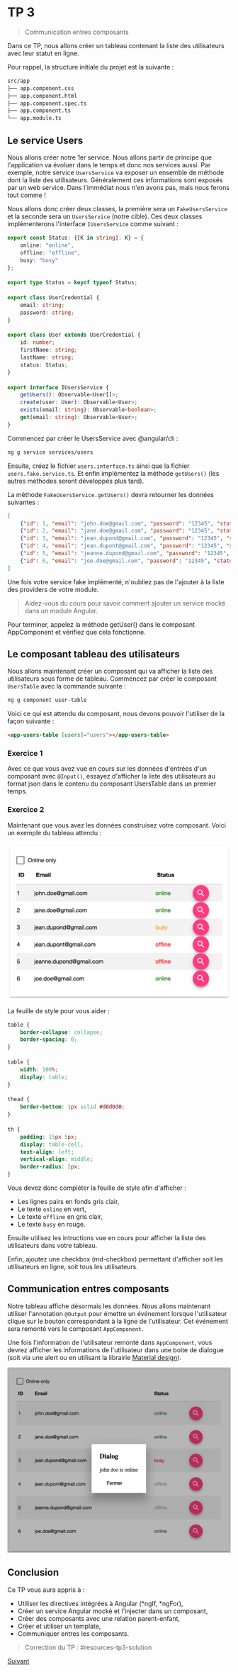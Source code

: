 # TP 3
> Communication entres composants

Dans ce TP, nous allons créer un tableau contenant la liste des utilisateurs 
avec leur statut en ligne. 

Pour rappel, la structure initiale du projet est la suivante :

```bash
src/app
├── app.component.css
├── app.component.html
├── app.component.spec.ts
├── app.component.ts
└── app.module.ts
```

## Le service Users

Nous allons créer notre 1er service. Nous allons partir de principe que l'application va évoluer dans le temps et donc nos services
aussi. Par exemple, notre service `UsersService` va exposer un ensemble de méthode dont la liste des utilisateurs.
Généralement ces informations sont exposés par un web service. Dans l'immédiat nous n'en avons pas, mais nous ferons tout comme !

Nous allons donc créer deux classes, la première sera un `FakeUsersService` et la seconde sera un `UsersService` (notre cible).
Ces deux classes implémenterons l'interface `IUsersService` comme suivant :

```typescript
export const Status: {[K in string]: K} = {
    online: "online",
    offline: "offline",
    busy: "busy"
};

export type Status = keyof typeof Status;

export class UserCredential {
    email: string;
    password: string;
}

export class User extends UserCredential {
    id: number;
    firstName: string;
    lastName: string;
    status: Status;
}

export interface IUsersService {
    getUsers(): Observable<User[]>;
    create(user: User): Observable<User>;
    exists(email: string): Observable<boolean>;
    get(email: string): Observable<User>;
}
```

Commencez par créer le UsersService avec @angular/cli :

```bash
ng g service services/users
```

Ensuite, créez le fichier `users.interface.ts` ainsi que la fichier `users.fake.service.ts`.
Et enfin implémentez la méthode `getUsers()` (les autres méthodes seront développés plus tard).

La méthode `FakeUsersService.getUsers()` devra retourner les données suivantes :

```json
[
    {"id": 1, "email": "john.doe@gmail.com", "password": "12345", "status": "online"},
    {"id": 2, "email": "jane.doe@gmail.com", "password": "12345", "status": "online"},
    {"id": 3, "email": "jean.dupond@gmail.com", "password": "12345", "status": "busy"},
    {"id": 4, "email": "jean.dupont@gmail.com", "password": "12345", "status": "offline"},
    {"id": 5, "email": "jeanne.dupond@gmail.com", "password": "12345", "status": "offline"},
    {"id": 6, "email": "joe.doe@gmail.com", "password": "12345", "status": "online"}
]
```

Une fois votre service fake implémenté, n'oubliez pas de l'ajouter à la liste des providers de votre module. 

> Aidez-vous du cours pour savoir comment ajouter un service mocké dans un module Angular.

Pour terminer, appelez la méthode getUser() dans le composant AppComponent et vérifiez que cela fonctionne.

## Le composant tableau des utilisateurs

Nous allons maintenant créer un composant qui va afficher la liste des utilisateurs sous forme de tableau.
Commencez par créer le composant `UsersTable` avec la commande suivante :

```bash
ng g component user-table
```

Voici ce qui est attendu du composant, nous devons pouvoir l'utiliser de la façon suivante :

```html
<app-users-table [users]="users"></app-users-table>
```
### Exercice 1

Avec ce que vous avez vue en cours sur les données d'entrées d'un composant avec `@Input()`, essayez d'afficher la liste des utilisateurs 
au format json dans le contenu du composant UsersTable dans un premier temps.

### Exercice 2

Maintenant que vous avez les données construisez votre composant. Voici un exemple du tableau attendu :

![max-300](images/users-table.png) 

La feuille de style pour vous aider :
```css
table {
    border-collapse: collapse;
    border-spacing: 0;
}

table {
    width: 100%;
    display: table;
}

thead {
    border-bottom: 1px solid #d0d0d0;
}

th {
    padding: 15px 5px;
    display: table-cell;
    text-align: left;
    vertical-align: middle;
    border-radius: 2px;
}
```

Vous devez donc compléter la feuille de style afin d'afficher :

* Les lignes pairs en fonds gris clair,
* Le texte `online` en vert,
* Le texte `offline` en gris clair,
* Le texte `busy` en rouge.

Ensuite utilisez les intructions vue en cours pour afficher la liste des utilisateurs dans votre tableau.

Enfin, ajoutez une checkbox (md-checkbox) permettant d'afficher soit les utilisateurs en ligne, 
soit tous les utilisateurs.


## Communication entres composants

Notre tableau affiche désormais les données. Nous allons maintenant utiliser l'annotation `@Output` pour émettre 
un événement lorsque l'utilisateur clique sur le bouton correspondant à la ligne de l'utilisateur.
Cet événement sera remonté vers le composant `AppComponent`.

Une fois l'information de l'utilisateur remonté dans `AppComponent`, vous devrez afficher les informations de l'utilisateur 
dans une boite de dialogue (soit via une alert ou en utilisant la librairie [Material design](https://material.angular.io/components/component/dialog)).

![max-300](images/user-table-and-popin.png) 


## Conclusion

Ce TP vous aura appris à :

* Utiliser les directives intégrées à Angular (*ngIf, *ngFor),
* Créer un service Angular mocké et l'injecter dans un composant,
* Créer des composants avec une relation parent-enfant,
* Créer et utiliser un template,
* Communiquer entres les composants.


> Correction du TP : #resources-tp3-solution


[Suivant](tp4-formulaires-routes.md)

